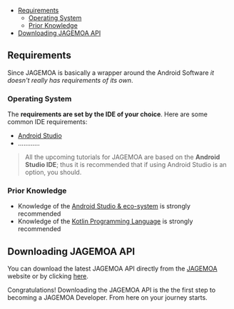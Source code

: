 [Android Studio]: https://developer.android.com/studio
[Kotlin]: https://kotlinlang.org/
[JAGEMOA]: http://jagemoa.com/
[LATEST_API]: http://jagemoa.com/

* [Requirements](#requirements)
  * [Operating System](#operating-system)
  * [Prior Knowledge](#prior-knowledge)
* [Downloading JAGEMOA API](#downloading-jagemoa-pi)

## Requirements
Since JAGEMOA is basically a wrapper around the Android Software _it doesn't really has requirements of its own_.

### Operating System
The **requirements are set by the IDE of your choice**. Here are some common IDE requirements:
* [Android Studio](https://developer.android.com/studio#Requirements)
* ............

> All the upcoming tutorials for JAGEMOA are based on the **Android Studio IDE**; thus it is
> recommended that if using Android Studio is an option, you should.

### Prior Knowledge
* Knowledge of the [Android Studio & eco-system][Android Studio] is strongly recommended
* Knowledge of the [Kotlin Programming Language][Kotlin] is strongly recommended

## Downloading JAGEMOA API

You can download the latest JAGEMOA API directly from the [JAGEMOA] website or by clicking [here][LATEST_API].

Congratulations! Downloading the JAGEMOA API is the the first step to becoming a JAGEMOA Developer. From here on
your journey starts.
